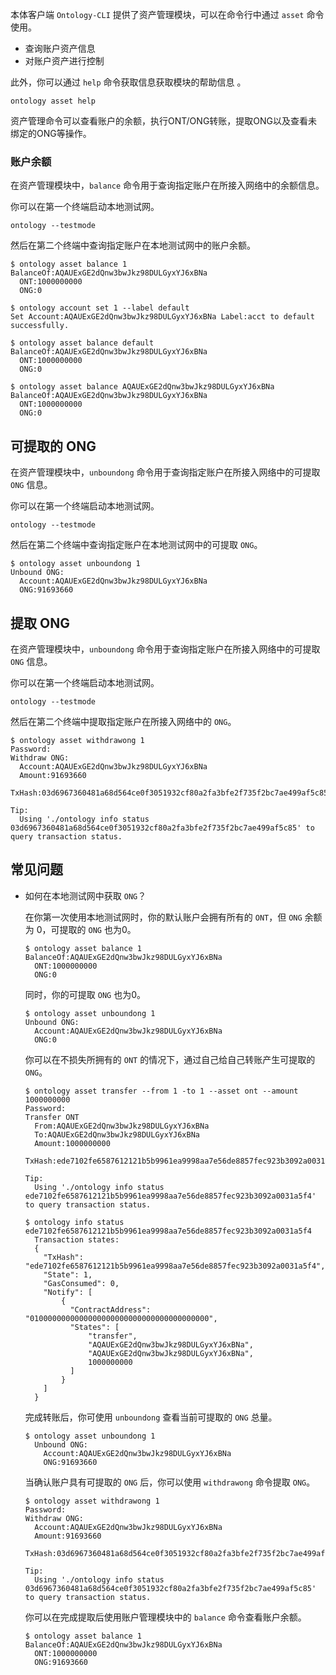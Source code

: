 
本体客户端 `Ontology-CLI` 提供了资产管理模块，可以在命令行中通过 `asset` 命令使用。

- 查询账户资产信息
- 对账户资产进行控制

此外，你可以通过 `help` 命令获取信息获取模块的帮助信息 。

```shell
ontology asset help
```

资产管理命令可以查看账户的余额，执行ONT/ONG转账，提取ONG以及查看未绑定的ONG等操作。

### 账户余额

在资产管理模块中，`balance` 命令用于查询指定账户在所接入网络中的余额信息。

你可以在第一个终端启动本地测试网。

```shell
ontology --testmode
```

然后在第二个终端中查询指定账户在本地测试网中的账户余额。

```shell
$ ontology asset balance 1
BalanceOf:AQAUExGE2dQnw3bwJkz98DULGyxYJ6xBNa
  ONT:1000000000
  ONG:0
```

```shell
$ ontology account set 1 --label default
Set Account:AQAUExGE2dQnw3bwJkz98DULGyxYJ6xBNa Label:acct to default successfully.

$ ontology asset balance default
BalanceOf:AQAUExGE2dQnw3bwJkz98DULGyxYJ6xBNa
  ONT:1000000000
  ONG:0
```

```shell
$ ontology asset balance AQAUExGE2dQnw3bwJkz98DULGyxYJ6xBNa
BalanceOf:AQAUExGE2dQnw3bwJkz98DULGyxYJ6xBNa
  ONT:1000000000
  ONG:0
```

## 可提取的 ONG

在资产管理模块中，`unboundong` 命令用于查询指定账户在所接入网络中的可提取 `ONG` 信息。

你可以在第一个终端启动本地测试网。

```shell
ontology --testmode
```

然后在第二个终端中查询指定账户在本地测试网中的可提取 `ONG`。

```shell
$ ontology asset unboundong 1
Unbound ONG:
  Account:AQAUExGE2dQnw3bwJkz98DULGyxYJ6xBNa
  ONG:91693660
```

## 提取 ONG

在资产管理模块中，`unboundong` 命令用于查询指定账户在所接入网络中的可提取 `ONG` 信息。

你可以在第一个终端启动本地测试网。

```shell
ontology --testmode
```

然后在第二个终端中提取指定账户在所接入网络中的 `ONG`。

```shell
$ ontology asset withdrawong 1
Password:
Withdraw ONG:
  Account:AQAUExGE2dQnw3bwJkz98DULGyxYJ6xBNa
  Amount:91693660
  TxHash:03d6967360481a68d564ce0f3051932cf80a2fa3bfe2f735f2bc7ae499af5c85

Tip:
  Using './ontology info status 03d6967360481a68d564ce0f3051932cf80a2fa3bfe2f735f2bc7ae499af5c85' to query transaction status.
```

## 常见问题

- 如何在本地测试网中获取 `ONG`？
  
  在你第一次使用本地测试网时，你的默认账户会拥有所有的 `ONT`，但 `ONG` 余额为 0，可提取的 `ONG` 也为0。

  ```shell
  $ ontology asset balance 1
  BalanceOf:AQAUExGE2dQnw3bwJkz98DULGyxYJ6xBNa
    ONT:1000000000
    ONG:0
  ```

  同时，你的可提取 `ONG` 也为0。

  ```shell
  $ ontology asset unboundong 1
  Unbound ONG:
    Account:AQAUExGE2dQnw3bwJkz98DULGyxYJ6xBNa
    ONG:0
  ```

  你可以在不损失所拥有的 `ONT` 的情况下，通过自己给自己转账产生可提取的 `ONG`。

  ```shell
  $ ontology asset transfer --from 1 -to 1 --asset ont --amount 1000000000
  Password:
  Transfer ONT
    From:AQAUExGE2dQnw3bwJkz98DULGyxYJ6xBNa
    To:AQAUExGE2dQnw3bwJkz98DULGyxYJ6xBNa
    Amount:1000000000
    TxHash:ede7102fe6587612121b5b9961ea9998aa7e56de8857fec923b3092a0031a5f4

  Tip:
    Using './ontology info status ede7102fe6587612121b5b9961ea9998aa7e56de8857fec923b3092a0031a5f4' to query transaction status.

  $ ontology info status ede7102fe6587612121b5b9961ea9998aa7e56de8857fec923b3092a0031a5f4
    Transaction states:
    {
      "TxHash": "ede7102fe6587612121b5b9961ea9998aa7e56de8857fec923b3092a0031a5f4",
      "State": 1,
      "GasConsumed": 0,
      "Notify": [
          {
            "ContractAddress": "0100000000000000000000000000000000000000",
            "States": [
                "transfer",
                "AQAUExGE2dQnw3bwJkz98DULGyxYJ6xBNa",
                "AQAUExGE2dQnw3bwJkz98DULGyxYJ6xBNa",
                1000000000
            ]
          }
      ]
    }
  ```

  完成转账后，你可使用 `unboundong` 查看当前可提取的 `ONG` 总量。

  ```shell
  $ ontology asset unboundong 1
    Unbound ONG:
      Account:AQAUExGE2dQnw3bwJkz98DULGyxYJ6xBNa
      ONG:91693660
  ```

  当确认账户具有可提取的 `ONG` 后，你可以使用 `withdrawong` 命令提取 `ONG`。

  ```shell
  $ ontology asset withdrawong 1
  Password:
  Withdraw ONG:
    Account:AQAUExGE2dQnw3bwJkz98DULGyxYJ6xBNa
    Amount:91693660
    TxHash:03d6967360481a68d564ce0f3051932cf80a2fa3bfe2f735f2bc7ae499af5c85

  Tip:
    Using './ontology info status 03d6967360481a68d564ce0f3051932cf80a2fa3bfe2f735f2bc7ae499af5c85' to query transaction status.
  ```

  你可以在完成提取后使用账户管理模块中的 `balance` 命令查看账户余额。

  ```shell
  $ ontology asset balance 1
  BalanceOf:AQAUExGE2dQnw3bwJkz98DULGyxYJ6xBNa
    ONT:1000000000
    ONG:91693660
  ```
